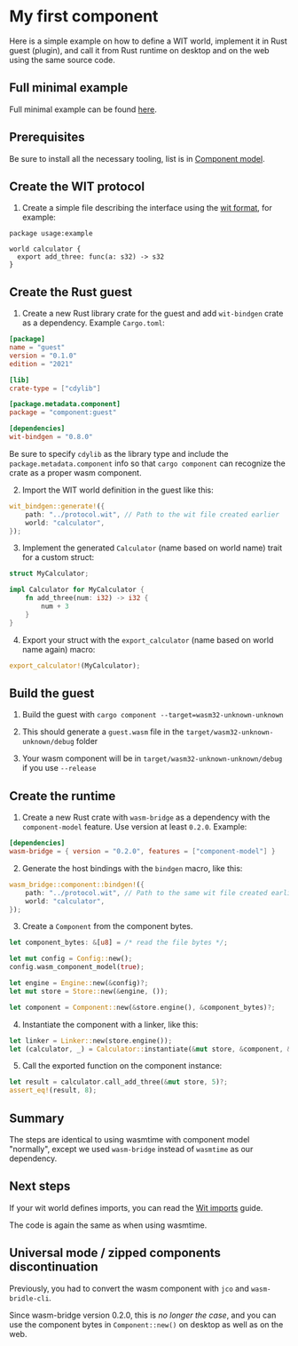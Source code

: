 # My first component

Here is a simple example on how to define a WIT world, implement it in Rust guest (plugin),
and call it from Rust runtime on desktop and on the web using the same source code.

## Full minimal example

Full minimal example can be found [here](https://github.com/kajacx/wasm-playground/tree/wasm-bridge-05-cargo-component).

## Prerequisites

Be sure to install all the necessary tooling, list is in [Component model](../component_model.md).

## Create the WIT protocol
  
1. Create a simple file describing the interface using
the [wit format](https://github.com/WebAssembly/component-model/blob/main/design/mvp/WIT.md), for example:

```wit
package usage:example

world calculator {
  export add_three: func(a: s32) -> s32
}
```

## Create the Rust guest

1. Create a new Rust library crate for the guest and add `wit-bindgen` crate as a dependency. Example `Cargo.toml`:
```toml
[package]
name = "guest"
version = "0.1.0"
edition = "2021"

[lib]
crate-type = ["cdylib"]

[package.metadata.component]
package = "component:guest"

[dependencies]
wit-bindgen = "0.8.0"
```

Be sure to specify `cdylib` as the library type and include the `package.metadata.component` info
so that `cargo component` can recognize the crate as a proper wasm component.

2. Import the WIT world definition in the guest like this:
```rust
wit_bindgen::generate!({
    path: "../protocol.wit", // Path to the wit file created earlier
    world: "calculator",
});
```

3. Implement the generated `Calculator` (name based on world name) trait for a custom struct:
```rust
struct MyCalculator;

impl Calculator for MyCalculator {
    fn add_three(num: i32) -> i32 {
        num + 3
    }
}
```

4. Export your struct with the `export_calculator` (name based on world name again) macro:
```rust
export_calculator!(MyCalculator);
```

## Build the guest

1. Build the guest with `cargo component --target=wasm32-unknown-unknown`

2. This should generate a `guest.wasm` file in the `target/wasm32-unknown-unknown/debug` folder

3. Your wasm component will be in `target/wasm32-unknown-unknown/debug` if you use `--release`


## Create the runtime

1. Create a new Rust crate with `wasm-bridge` as a dependency with the `component-model` feature. Use version at least `0.2.0`. Example:
```toml
[dependencies]
wasm-bridge = { version = "0.2.0", features = ["component-model"] }
```

2. Generate the host bindings with the `bindgen` macro, like this:
```rust
wasm_bridge::component::bindgen!({
    path: "../protocol.wit", // Path to the same wit file created earlier
    world: "calculator",
});
```

3. Create a `Component` from the component bytes.

```rust
let component_bytes: &[u8] = /* read the file bytes */;

let mut config = Config::new();
config.wasm_component_model(true);

let engine = Engine::new(&config)?;
let mut store = Store::new(&engine, ());

let component = Component::new(&store.engine(), &component_bytes)?;
```

4. Instantiate the component with a linker, like this:
```rust
let linker = Linker::new(store.engine());
let (calculator, _) = Calculator::instantiate(&mut store, &component, &linker)?;
```

5. Call the exported function on the component instance:
```rust
let result = calculator.call_add_three(&mut store, 5)?;
assert_eq!(result, 8);
```


## Summary

The steps are identical to using wasmtime with component model "normally",
except we used `wasm-bridge` instead of `wasmtime` as our dependency.


## Next steps

If your wit world defines imports, you can read the [Wit imports](./wit_imports.md) guide.

The code is again the same as when using wasmtime.


## Universal mode / zipped components discontinuation

Previously, you had to convert the wasm component with `jco` and `wasm-bridle-cli`.

Since wasm-bridge version 0.2.0, this is *no longer the case*,
and you can use the component bytes in `Component::new()` on desktop as well as on the web.
